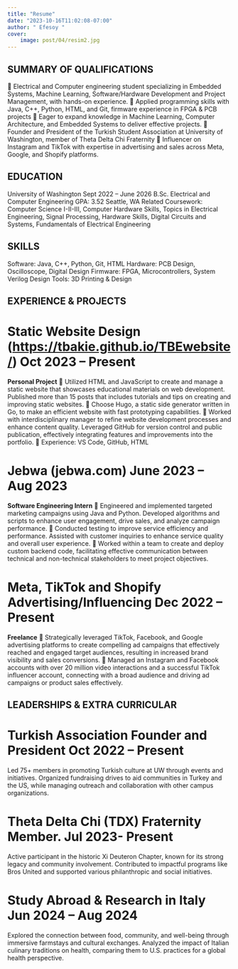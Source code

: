 ```yaml
---
title: "Resume"
date: "2023-10-16T11:02:08-07:00"
author: " Efesoy "
cover:
    image: post/04/resim2.jpg
---
```


## SUMMARY OF QUALIFICATIONS
 Electrical and Computer engineering student specializing in Embedded Systems, Machine Learning, Software/Hardware Development and
Project Management, with hands-on experience.
 Applied programming skills with Java, C++, Python, HTML, and Git, firmware experience in FPGA & PCB projects
 Eager to expand knowledge in Machine Learning, Computer Architecture, and Embedded Systems to deliver effective projects.
 Founder and President of the Turkish Student Association at University of Washington, member of Theta Delta Chi Fraternity
 Influencer on Instagram and TikTok with expertise in advertising and sales across Meta, Google, and Shopify platforms.

## EDUCATION
University of Washington Sept 2022 – June 2026
B.Sc. Electrical and Computer Engineering GPA: 3.52
Seattle, WA
Related Coursework: Computer Science I-II-III, Computer Hardware Skills, Topics in Electrical Engineering, Signal Processing, Hardware Skills,
Digital Circuits and Systems, Fundamentals of Electrical Engineering

## SKILLS
Software: Java, C++, Python, Git, HTML
Hardware: PCB Design, Oscilloscope, Digital Design
Firmware: FPGA, Microcontrollers, System Verilog
Design Tools: 3D Printing & Design

## EXPERIENCE & PROJECTS
# Static Website Design (https://tbakie.github.io/TBEwebsite/) Oct 2023 – Present
**Personal Project**
 Utilized HTML and JavaScript to create and manage a static website that showcases educational materials on web development. Published
more than 15 posts that includes tutorials and tips on creating and improving static websites.
 Choose Hugo, a static side generator written in Go, to make an efficient website with fast prototyping capabilities.
 Worked with interdisciplinary manager to refine website development processes and enhance content quality. Leveraged GitHub for version
control and public publication, effectively integrating features and improvements into the portfolio.
 Experience: VS Code, GitHub, HTML
# Jebwa (jebwa.com) June 2023 – Aug 2023
**Software Engineering Intern**
 Engineered and implemented targeted marketing campaigns using Java and Python. Developed algorithms and scripts to enhance user
engagement, drive sales, and analyze campaign performance.
 Conducted testing to improve service efficiency and performance. Assisted with customer inquiries to enhance service quality and overall user
experience.
 Worked within a team to create and deploy custom backend code, facilitating effective communication between technical and non-technical
stakeholders to meet project objectives.
# Meta, TikTok and Shopify Advertising/Influencing Dec 2022 – Present
**Freelance**
 Strategically leveraged TikTok, Facebook, and Google advertising platforms to create compelling ad campaigns that effectively reached and
engaged target audiences, resulting in increased brand visibility and sales conversions.
 Managed an Instagram and Facebook accounts with over 20 million video interactions and a successful TikTok influencer account,
connecting with a broad audience and driving ad campaigns or product sales effectively.

## LEADERSHIPS & EXTRA CURRICULAR
# Turkish Association Founder and President Oct 2022 – Present
Led 75+ members in promoting Turkish culture at UW through events and initiatives. Organized fundraising drives to aid communities in Turkey
and the US, while managing outreach and collaboration with other campus organizations.
# Theta Delta Chi (TDX) Fraternity Member. Jul 2023- Present
Active participant in the historic Xi Deuteron Chapter, known for its strong legacy and community involvement. Contributed to impactful
programs like Bros United and supported various philanthropic and social initiatives.
# Study Abroad & Research in Italy Jun 2024 – Aug 2024
Explored the connection between food, community, and well-being through immersive farmstays and cultural exchanges. Analyzed the impact of
Italian culinary traditions on health, comparing them to U.S. practices for a global health perspective.